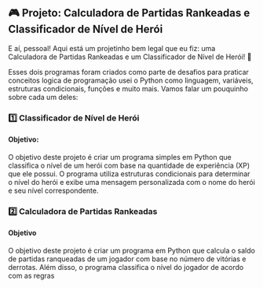 ## 🎮 Projeto: Calculadora de Partidas Rankeadas e Classificador de Nível de Herói

E aí, pessoal! Aqui está um projetinho bem legal que eu fiz: uma Calculadora de Partidas Rankeadas e um Classificador de Nível de Herói! 🚀

Esses dois programas foram criados como parte de desafios para praticar conceitos logica de programação usei o Python como linguagem, variáveis, estruturas condicionais, funções e muito mais. Vamos falar um pouquinho sobre cada um deles:

### 1️⃣ Classificador de Nível de Herói

#### Objetivo: 
O objetivo deste projeto é criar um programa simples em Python que classifica o nível de um herói com base na quantidade de experiência (XP) que ele possui. O programa utiliza estruturas condicionais para determinar o nível do herói e exibe uma mensagem personalizada com o nome do herói e seu nível correspondente.


### 2️⃣ Calculadora de Partidas Rankeadas


#### Objetivo

O objetivo deste projeto é criar um programa em Python que calcula o saldo de partidas ranqueadas de um jogador com base no número de vitórias e derrotas. Além disso, o programa classifica o nível do jogador de acordo com as regras 

